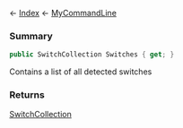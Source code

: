 ← [Index](Api-Index) ← [MyCommandLine](VRage.Game.ModAPI.Ingame.Utilities.MyCommandLine)

### Summary

```csharp
public SwitchCollection Switches { get; }
```

Contains a list of all detected switches

### Returns

[SwitchCollection](VRage.Game.ModAPI.Ingame.Utilities.MyCommandLine+SwitchCollection)

